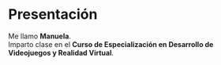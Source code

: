 # Presentación

Me llamo **Manuela**.  
Imparto clase en el **Curso de Especialización en Desarrollo de Videojuegos y Realidad Virtual**.

